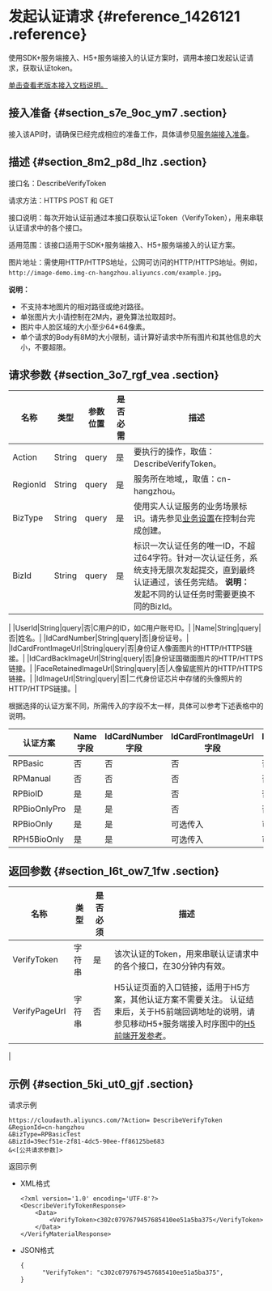 # 发起认证请求 {#reference_1426121 .reference}

使用SDK+服务端接入、H5+服务端接入的认证方案时，调用本接口发起认证请求，获取认证token。

[单击查看老版本接入文档说明。](../../../../cn.zh-CN/老系统文档说明/老版本接入文档说明.md#)

## 接入准备 {#section_s7e_9oc_ym7 .section}

接入该API时，请确保已经完成相应的准备工作，具体请参见[服务端接入准备](cn.zh-CN/实人认证/集成指南/服务端接入/服务端接入准备.md#)。

## 描述 {#section_8m2_p8d_lhz .section}

接口名：DescribeVerifyToken

请求方法：HTTPS POST 和 GET

接口说明：每次开始认证前通过本接口获取认证Token（VerifyToken），用来串联认证请求中的各个接口。

适用范围：该接口适用于SDK+服务端接入、H5+服务端接入的认证方案。

图片地址：需使用HTTP/HTTPS地址，公网可访问的HTTP/HTTPS地址。例如，`http://image-demo.img-cn-hangzhou.aliyuncs.com/example.jpg`。

**说明：** 

-   不支持本地图片的相对路径或绝对路径。
-   单张图片大小请控制在2M内，避免算法拉取超时。
-   图片中人脸区域的大小至少64\*64像素。
-   单个请求的Body有8M的大小限制，请计算好请求中所有图片和其他信息的大小，不要超限。

## 请求参数 {#section_3o7_rgf_vea .section}

|名称|类型|参数位置|是否必需|描述|
|--|--|----|----|--|
|Action|String|query|是|要执行的操作，取值：DescribeVerifyToken。|
|RegionId|String|query|是|服务所在地域,，取值：cn-hangzhou。|
|BizType|String|query|是|使用实人认证服务的业务场景标识。请先参见[业务设置](../../../../cn.zh-CN/快速入门/业务设置.md#)在控制台完成创建。|
|BizId|String|query|是|标识一次认证任务的唯一ID，不超过64字符。针对一次认证任务，系统支持无限次发起提交，直到最终认证通过，该任务完结。 **说明：** 发起不同的认证任务时需要更换不同的BizId。

 |
|UserId|String|query|否|C用户的ID，如C用户账号ID。|
|Name|String|query|否|姓名。|
|IdCardNumber|String|query|否|身份证号。|
|IdCardFrontImageUrl|String|query|否|身份证人像面图片的HTTP/HTTPS链接。|
|IdCardBackImageUrl|String|query|否|身份证国徽面图片的HTTP/HTTPS链接。|
|FaceRetainedImageUrl|String|query|否|人像留底照片的HTTP/HTTPS链接。|
|IdImageUrl|String|query|否|二代身份证芯片中存储的头像照片的HTTP/HTTPS链接。|

根据选择的认证方案不同，所需传入的字段不太一样，具体可以参考下述表格中的说明。

|认证方案|Name字段|IdCardNumber字段|IdCardFrontImageUrl字段|IdCardBackImageUrl字段|FaceRetainedImageUrl字段|IdImageUrl字段|
|----|------|--------------|---------------------|--------------------|----------------------|------------|
|RPBasic|否|否|否|否|否|否|
|RPManual|否|否|否|否|否|否|
|RPBioID|是|是|否|否|否|否|
|RPBioOnlyPro|是|是|否|否|否|否|
|RPBioOnly|是|是|可选传入|可选传入|否|否|
|RPH5BioOnly|是|是|可选传入|可选传入|否|否|

## 返回参数 {#section_l6t_ow7_1fw .section}

|名称|类型|是否必须|描述|
|--|--|----|--|
|VerifyToken|字符串|是|该次认证的Token，用来串联认证请求中的各个接口，在30分钟内有效。|
|VerifyPageUrl|字符串|否|H5认证页面的入口链接，适用于H5方案，其他认证方案不需要关注。 认证结束后，关于H5前端回调地址的说明，请参见移动H5+服务端接入时序图中的[H5前端开发参考](cn.zh-CN/实人认证/集成指南/接入时序图.md#section_ph9_1vq_elo)。

 |

## 示例 {#section_5ki_ut0_gjf .section}

请求示例

``` {#codeblock_30j_lc0_6yr}
https://cloudauth.aliyuncs.com/?Action= DescribeVerifyToken
&RegionId=cn-hangzhou
&BizType=RPBasicTest
&BizId=39ecf51e-2f81-4dc5-90ee-ff86125be683
&<[公共请求参数]>
```

返回示例

-   XML格式

    ``` {#codeblock_zp9_ao5_a6g}
    <?xml version='1.0' encoding='UTF-8'?>
    <DescribeVerifyTokenResponse>
        <Data>
            <VerifyToken>c302c0797679457685410ee51a5ba375</VerifyToken>
        </Data>
    </VerifyMaterialResponse>
    ```

-   JSON格式

    ``` {#codeblock_dxa_dhq_7i9}
    {
          "VerifyToken": "c302c0797679457685410ee51a5ba375",
    }
    ```


